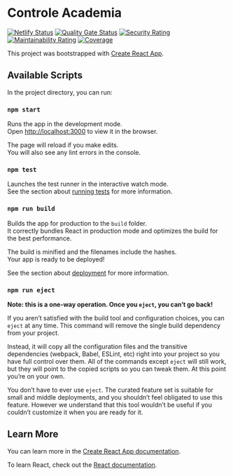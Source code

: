 # Controle Academia

[![Netlify Status](https://api.netlify.com/api/v1/badges/13b5c817-deb1-409e-8e26-8dc04e246e1e/deploy-status)](https://app.netlify.com/sites/gyn/deploys)
[![Quality Gate Status](https://sonarcloud.io/api/project_badges/measure?project=gabrielaraujof_controle-academia&metric=alert_status)](https://sonarcloud.io/summary/new_code?id=gabrielaraujof_controle-academia)
[![Security Rating](https://sonarcloud.io/api/project_badges/measure?project=gabrielaraujof_controle-academia&metric=security_rating)](https://sonarcloud.io/summary/new_code?id=gabrielaraujof_controle-academia)
[![Maintainability Rating](https://sonarcloud.io/api/project_badges/measure?project=gabrielaraujof_controle-academia&metric=sqale_rating)](https://sonarcloud.io/summary/new_code?id=gabrielaraujof_controle-academia)
[![Coverage](https://sonarcloud.io/api/project_badges/measure?project=gabrielaraujof_controle-academia&metric=coverage)](https://sonarcloud.io/summary/new_code?id=gabrielaraujof_controle-academia)

This project was bootstrapped with [Create React App](https://github.com/facebook/create-react-app).

## Available Scripts

In the project directory, you can run:

### `npm start`

Runs the app in the development mode.\
Open [http://localhost:3000](http://localhost:3000) to view it in the browser.

The page will reload if you make edits.\
You will also see any lint errors in the console.

### `npm test`

Launches the test runner in the interactive watch mode.\
See the section about [running tests](https://facebook.github.io/create-react-app/docs/running-tests) for more information.

### `npm run build`

Builds the app for production to the `build` folder.\
It correctly bundles React in production mode and optimizes the build for the best performance.

The build is minified and the filenames include the hashes.\
Your app is ready to be deployed!

See the section about [deployment](https://facebook.github.io/create-react-app/docs/deployment) for more information.

### `npm run eject`

**Note: this is a one-way operation. Once you `eject`, you can’t go back!**

If you aren’t satisfied with the build tool and configuration choices, you can `eject` at any time. This command will remove the single build dependency from your project.

Instead, it will copy all the configuration files and the transitive dependencies (webpack, Babel, ESLint, etc) right into your project so you have full control over them. All of the commands except `eject` will still work, but they will point to the copied scripts so you can tweak them. At this point you’re on your own.

You don’t have to ever use `eject`. The curated feature set is suitable for small and middle deployments, and you shouldn’t feel obligated to use this feature. However we understand that this tool wouldn’t be useful if you couldn’t customize it when you are ready for it.

## Learn More

You can learn more in the [Create React App documentation](https://facebook.github.io/create-react-app/docs/getting-started).

To learn React, check out the [React documentation](https://reactjs.org/).
